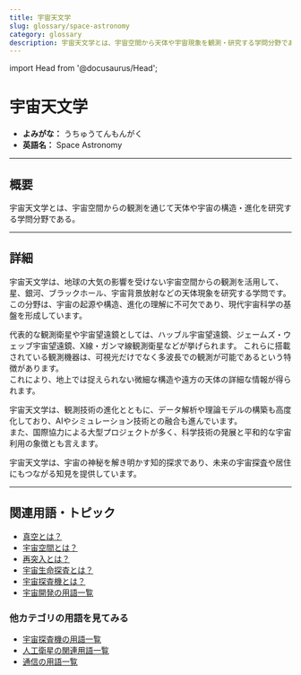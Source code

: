 ```yaml
---
title: 宇宙天文学
slug: glossary/space-astronomy
category: glossary
description: 宇宙天文学とは、宇宙空間から天体や宇宙現象を観測・研究する学問分野である。
---
```


import Head from '@docusaurus/Head';

<Head>
  <script type="application/ld+json">
    {`{
      "@context": "https://schema.org",
      "@type": "DefinedTerm",
      "name": "宇宙天文学",
      "inDefinedTermSet": "https://www.space-portal.org",
      "termCode": "glossary/space-astronomy",
      "description": "宇宙天文学とは、宇宙空間から天体や宇宙現象を観測・研究する学問分野である。",
      "url": "https://www.space-portal.org/docs/glossary/space-astronomy"
    }`}
  </script>
</Head>

# 宇宙天文学

- **よみがな：** うちゅうてんもんがく  
- **英語名：** Space Astronomy  

---

## 概要

宇宙天文学とは、宇宙空間からの観測を通じて天体や宇宙の構造・進化を研究する学問分野である。

---

## 詳細

宇宙天文学は、地球の大気の影響を受けない宇宙空間からの観測を活用して、星、銀河、ブラックホール、宇宙背景放射などの天体現象を研究する学問です。  
この分野は、宇宙の起源や構造、進化の理解に不可欠であり、現代宇宙科学の基盤を形成しています。  

代表的な観測衛星や宇宙望遠鏡としては、ハッブル宇宙望遠鏡、ジェームズ・ウェッブ宇宙望遠鏡、X線・ガンマ線観測衛星などが挙げられます。
これらに搭載されている観測機器は、可視光だけでなく多波長での観測が可能であるという特徴があります。  
これにより、地上では捉えられない微細な構造や遠方の天体の詳細な情報が得られます。  

宇宙天文学は、観測技術の進化とともに、データ解析や理論モデルの構築も高度化しており、AIやシミュレーション技術との融合も進んでいます。  
また、国際協力による大型プロジェクトが多く、科学技術の発展と平和的な宇宙利用の象徴とも言えます。  

宇宙天文学は、宇宙の神秘を解き明かす知的探求であり、未来の宇宙探査や居住にもつながる知見を提供しています。

---

## 関連用語・トピック

- [真空とは？](/glossary/vacuum)
- [宇宙空間とは？](/glossary/space)
- [再突入とは？](/explorer/technology/reentry)
- [宇宙生命探査とは？](/explorer/type/astrobiology-exploration)
- [宇宙探査機とは？](/explorer/space-probe)
- [宇宙開発の用語一覧](/category/glossary)

### 他カテゴリの用語を見てみる
- [宇宙探査機の用語一覧](/category/explorer)
- [人工衛星の関連用語一覧](/category/satellite)
- [通信の用語一覧](/category/communication)
